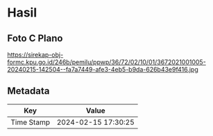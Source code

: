 # Hasil

## Foto C Plano

https://sirekap-obj-formc.kpu.go.id/246b/pemilu/ppwp/36/72/02/10/01/3672021001005-20240215-142504--fa7a7449-afe3-4eb5-b9da-626b43e9f416.jpg


## Metadata

| Key        | Value               |
| ---------- | ------------------- |
| Time Stamp | 2024-02-15 17:30:25 |



